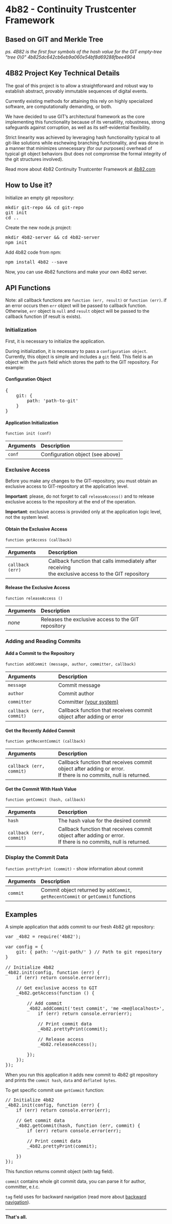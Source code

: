 # 4b82 - Continuity Trustcenter Framework
## Based on GIT and Merkle Tree

*ps. 4B82 is the first four symbols of the hash value for the GIT empty-tree "tree 0\0" 4b825dc642cb6eb9a060e54bf8d69288fbee4904*

## 4B82 Project Key Technical Details

The goal of this project is to allow a straightforward and robust way to establish abstract, provably immutable sequences of digital events.

Currently existing methods for attaining this rely on highly specialized software, are computationally demanding, or both.

We have decided to use GIT’s architectural framework as the core implementing this functionality because of its versatility, robustness, strong safeguards against corruption, as well as its self-evidential flexibility.

Strict linearity was achieved by leveraging hash functionality typical to all git-like solutions while eschewing branching functionality, and was done in a manner that minimizes unnecessary (for our purposes) overhead of typical git object behaviors (but does not compromise the formal integrity of the git structures involved).

Read more about 4b82 Continuity Trustcenter Framework at [4b82.com](http://4b82.com/#/details)

## How to Use it?

Initialize an empty git repository:

<pre>mkdir git-repo && cd git-repo
git init
cd ..
</pre>

Create the new node.js project:

<pre>mkdir 4b82-server && cd 4b82-server
npm init
</pre>

Add 4b82 code from npm:

<pre>npm install 4b82 --save
</pre>

Now, you can use 4b82 functions and make your own 4b82 server.

## API Functions

Note: all callback functions are `function (err, result)` or `function (err)`. if an error occurs then `err` object will be passed to callback function. Otherwise, `err` object is `null` and `result` object will be passed to the callback function (if result is exists).

### Initialization

First, it is necessary to initialize the application.

During initialization, it is necessary to pass a `configuration object`. Currently, this object is simple and includes a `git` field. This field is an object with the `path` field which stores the path to the GIT repository. For example:

#### Configuration Object

<pre>{
	git: {
		path: 'path-to-git'
	}
}
</pre>

#### Application Initialization

`function init (conf)`

| Arguments | Description                      |
|:--- |:--- |
| `conf`    | Configuration object (see above) |

### Exclusive Access

Before you make any changes to the GIT-repository, you must obtain an exclusive access to GIT-repository at the application level.

**Important**: please, do not forget to call `releaseAccess()` and to release exclusive access to the repository at the end of the operation.

**Important**: exclusive access is provided only at the application logic level, not the system level.

#### Obtain the Exclusive Access

`function getAccess (callback)`

| Arguments | Description |
|:--- |:--- |
| `callback (err)` | Callback function that calls immediately after receiving<br />the exclusive access to the GIT repository |

#### Release the Exclusive Access

`function releaseAccess ()`

| Arguments | Description |
|:--- |:--- |
| *none* | Releases the exclusive access to the GIT repository |

### Adding and Reading Commits

#### Add a Commit to the Repository

`function addCommit (message, author, committer, callback)`

| Arguments | Description |
|:--- |:--- |
| `message` | Commit message |
| `author`  | Commit author |
| `committer` | Committer [(your system)](http://stackoverflow.com/questions/18750808/difference-between-author-and-committer-in-git) |
| `callback (err, commit)` | Callback function that receives commit object after adding or error |

#### Get the Recently Added Commit

`function getRecentCommit (callback)`

| Arguments | Description |
|:--- |:--- |
| `callback (err, commit)` | Callback function that receives commit object after adding or error.<br />If there is no commits, null is returned. |

#### Get the Commit With Hash Value

`function getCommit (hash, callback)`

| Arguments | Description |
|:--- |:--- |
| `hash` | The hash value for the desired commit |
| `callback (err, commit)` | Callback function that receives commit object after adding or error.<br />If there is no commits, null is returned. |

### Display the Commit Data

`function prettyPrint (commit)` - show information about commit

| Arguments | Description |
|:--- |:--- |
| `commit`  | Commit object returned by `addCommit`, `getRecentCommit` or `getCommit` functions |

## Examples

A simple application that adds commit to our fresh 4b82 git repository:

<pre>var _4b82 = require('4b82');

var config = {
	git: { path: '~/git-path/' } // Path to git repository
}

// Initialize 4b82
_4b82.init(config, function (err) {
	if (err) return console.error(err);

	// Get exclusive access to GIT
	_4b82.getAccess(function () {

		// Add commit
		_4b82.addCommit('test commit', 'me &lt;me@localhost>', 'me &lt;me@localhost>', function (err, commit) {
			if (err) return console.error(err);

			// Print commit data
			_4b82.prettyPrint(commit);

			// Release access
			_4b82.releaseAccess();

		});
	});
});
</pre>

When you run this application it adds new commit to 4b82 git repository and prints the `commit hash`, `data` and `deflated bytes`.

To get specific commit use `getCommit` function:

<pre>// Initialize 4b82
_4b82.init(config, function (err) {
	if (err) return console.error(err);

	// Get commit data
	_4b82.getCommit(hash, function (err, commit) {
		if (err) return console.error(err);

		// Print commit data
		_4b82.prettyPrint(commit);

	})
});
</pre>

This function returns commit object (with tag field).

`commit` contains whole git commit data, you can parse it for author, committer, e.t.c.

`tag` field uses for backward navigation (read more about [backward navigation](http://4b82.com/#/details)).

---

**That's all.**
